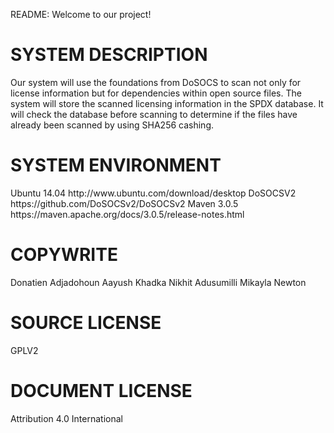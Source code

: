 <h>README: Welcome to our project!</h>

<h1>SYSTEM DESCRIPTION</h1> 
  <p>Our system will use the foundations from DoSOCS to scan not only for license information but for dependencies within open source files.   The system will store the scanned licensing information in the SPDX database. It will check the database before scanning to              determine if the files have already been scanned by using SHA256 cashing.</p>  
  
<h1>SYSTEM ENVIRONMENT</h1>
  Ubuntu 14.04   http://www.ubuntu.com/download/desktop
  DoSOCSV2       https://github.com/DoSOCSv2/DoSOCSv2
  Maven 3.0.5    https://maven.apache.org/docs/3.0.5/release-notes.html
  
<h1>COPYWRITE</h1>
  Donatien Adjadohoun
  Aayush Khadka
  Nikhit Adusumilli
  Mikayla Newton
  
<h1>SOURCE LICENSE</h1>
  GPLV2
  
<h1>DOCUMENT LICENSE</h1>
  Attribution 4.0 International
